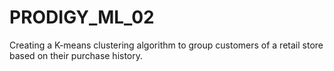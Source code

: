# PRODIGY_ML_02
Creating a K-means clustering algorithm to group customers of a retail store based on their purchase history.
